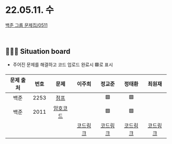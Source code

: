 # 22.05.11. 수

[백준 그룹 문제집/0511](https://www.acmicpc.net/group/workbook/view/13701/45054)

</br>

## 🧑🏽‍💻 Situation board
- 주어진 문제를 해결하고 코드 업로드 완료시 🟩로 표시

|문제 출처|번호|문제|이주희|정교준|정태환|최원재
|:-:|:-:|:-:|:-:|:-:|:-:|:-:
|백준|2253|[점프](https://www.acmicpc.net/problem/2253)|  |🟩|🟩||
|백준|2011|[암호코드](https://www.acmicpc.net/problem/2011)|  |🟩|🟩||
||||[코드링크](이주희/README.md)|[코드링크](정교준/README.md)|[코드링크](정태환/README.md)|[코드링크](최원재/README.md)|
